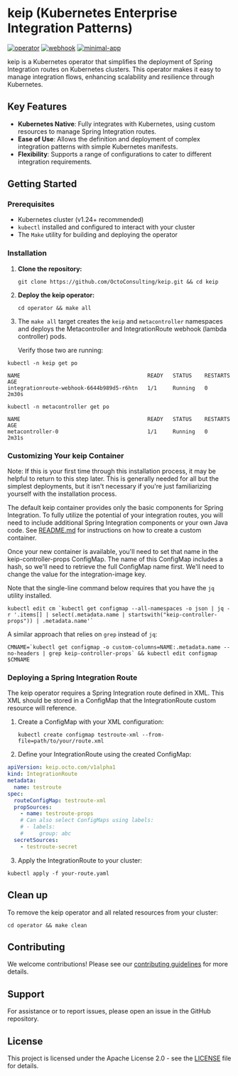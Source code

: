 # keip (Kubernetes Enterprise Integration Patterns)

[![operator](https://github.com/OctoConsulting/keip/actions/workflows/operator.yml/badge.svg?branch=main)](https://github.com/OctoConsulting/keip/actions/workflows/operator.yml)
[![webhook](https://github.com/OctoConsulting/keip/actions/workflows/webhook.yml/badge.svg?branch=main)](https://github.com/OctoConsulting/keip/actions/workflows/webhook.yml)
[![minimal-app](https://github.com/OctoConsulting/keip/actions/workflows/minimal-app.yml/badge.svg?branch=main)](https://github.com/OctoConsulting/keip/actions/workflows/minimal-app.yml)

keip is a Kubernetes operator that simplifies the deployment of Spring Integration routes on Kubernetes clusters. This 
operator makes it easy to manage integration flows, enhancing scalability and resilience through Kubernetes.

## Key Features
- **Kubernetes Native**: Fully integrates with Kubernetes, using custom resources to manage Spring Integration routes.
- **Ease of Use**: Allows the definition and deployment of complex integration patterns with simple Kubernetes manifests.
- **Flexibility**: Supports a range of configurations to cater to different integration requirements.

## Getting Started

### Prerequisites
- Kubernetes cluster (v1.24+ recommended)
- `kubectl` installed and configured to interact with your cluster
- The `Make` utility for building and deploying the operator

### Installation

1. **Clone the repository:**
   ```shell
   git clone https://github.com/OctoConsulting/keip.git && cd keip
   ```

2. **Deploy the keip operator:**
   ```shell
   cd operator && make all
   ```

3. The `make all` target creates the `keip` and `metacontroller` namespaces and deploys the Metacontroller and 
IntegrationRoute webhook (lambda controller) pods.


   Verify those two are running:

```shell
kubectl -n keip get po
```
```
NAME                                        READY   STATUS    RESTARTS   AGE
integrationroute-webhook-6644b989d5-r6htn   1/1     Running   0          2m30s

kubectl -n metacontroller get po

NAME                                        READY   STATUS    RESTARTS   AGE
metacontroller-0                            1/1     Running   0          2m31s
```

### Customizing Your keip Container
Note: If this is your first time through this installation process, it may be helpful to return to this step later. This
is generally needed for all but the simplest deployments, but it isn't necessary if you're just familiarizing yourself 
with the installation process.

The default keip container provides only the basic components for Spring Integration. To fully utilize the potential of 
your integration routes, you will need to include additional Spring Integration components or your own Java code. See 
[README.md](keip-container-archetype%2FREADME.md) for instructions on how to create a custom container.

Once your new container is available, you'll need to set that name in the keip-controller-props ConfigMap. The name of 
this ConfigMap includes a hash, so we'll need to retrieve the full ConfigMap name first. We'll need to change the value
for the integration-image key.

Note that the single-line command below requires that you have the `jq` utility installed.

```shell
kubectl edit cm `kubectl get configmap --all-namespaces -o json | jq -r '.items[] | select(.metadata.name | startswith("keip-controller-props")) | .metadata.name'`
```

A similar approach that relies on `grep` instead of `jq`:

```shell
CMNAME=`kubectl get configmap -o custom-columns=NAME:.metadata.name --no-headers | grep keip-controller-props` && kubectl edit configmap $CMNAME
```

### Deploying a Spring Integration Route
The keip operator requires a Spring Integration route defined in XML. This XML should be stored in a ConfigMap that the
IntegrationRoute custom resource will reference.

1. Create a ConfigMap with your XML configuration:
   ```shell
   kubectl create configmap testroute-xml --from-file=path/to/your/route.xml
   ```
   
2. Define your IntegrationRoute using the created ConfigMap:

```yaml
apiVersion: keip.octo.com/v1alpha1
kind: IntegrationRoute
metadata:
  name: testroute
spec:
  routeConfigMap: testroute-xml
  propSources:
    - name: testroute-props
    # Can also select ConfigMaps using labels:
    # - labels:
    #     group: abc
  secretSources:
    - testroute-secret
```

3. Apply the IntegrationRoute to your cluster:

```shell
kubectl apply -f your-route.yaml
```

## Clean up
To remove the keip operator and all related resources from your cluster:
```shell
cd operator && make clean
```

## Contributing
We welcome contributions! Please see our [contributing guidelines](CONTRIBUTING.md) for more details.

## Support
For assistance or to report issues, please open an issue in the GitHub repository.

## License
This project is licensed under the Apache License 2.0 - see the [LICENSE](LICENSE) file for details.